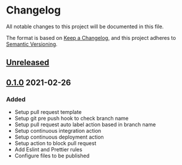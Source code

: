 # Changelog

All notable changes to this project will be documented in this file.

The format is based on [Keep a Changelog](https://keepachangelog.com/en/1.0.0/),
and this project adheres to [Semantic Versioning](https://semver.org/spec/v2.0.0.html).

## [Unreleased](https://github.com/mtzfactory/eslint-config-bfactory/compare/v0.1.0...main)

## [0.1.0](https://github.com/mtzfactory/eslint-config-bfactory/compare/5553792...v0.1.0) 2021-02-26

### Added

- Setup pull request template
- Setup git pre push hook to check branch name
- Setup pull request auto label action based in branch name
- Setup continuous integration action
- Setup continuous deployment action
- Setup action to block pull request
- Add Eslint and Prettier rules
- Configure files to be published
